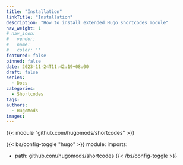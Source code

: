 ```yaml
---
title: "Installation"
linkTitle: "Installation"
description: "How to install extended Hugo shortcodes module"
nav_weight: 1
# nav_icon:
#   vendor: 
#   name: 
#   color: ''
featured: false
pinned: false
date: 2023-11-24T11:42:19+08:00
draft: false
series:
  - Docs
categories:
  - Shortcodes
tags:
authors:
  - HugoMods
images:
---
```


{{< module "github.com/hugomods/shortcodes" >}}

{{< bs/config-toggle "hugo" >}}
module:
  imports:
  - path: github.com/hugomods/shortcodes
{{< /bs/config-toggle >}}
